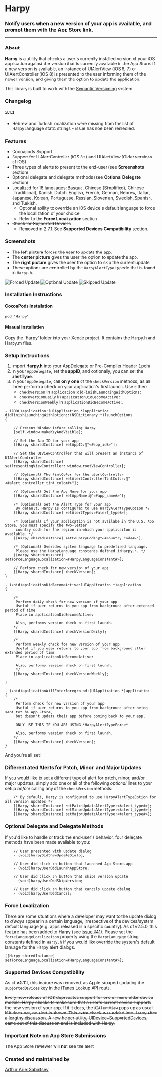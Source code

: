 # Harpy
### Notify users when a new version of your app is available, and prompt them with the App Store link.

---
### About
**Harpy** is a utility that checks a user's currently installed version of your iOS application against the version that is currently available in the App Store. If a new version is available, an instance of UIAlertView (iOS 6, 7) or UIAlertController (iOS 8) is presented to the user informing them of the newer version, and giving them the option to update the application. 

This library is built to work with the [Semantic Versioning](http://semver.org/) system.

### Changelog
#### 3.1.3
- Hebrew and Turkish localization were missing from the list of HarpyLanguage static strings - issue has noe been remedied.

### Features
- Cocoapods Support
- Support for UIAlertController (iOS 8+) and UIAlertView (Older versions of iOS)
- Three types of alerts to present to the end-user (see **Screenshots** section)
- Optional delegate and delegate methods (see **Optional Delegate** section)
- Localized for 18 languages: Basque, Chinese (Simplified), Chinese (Traditional), Danish, Dutch, English, French, German, Hebrew, Italian, Japanese, Korean, Portuguese, Russian, Slovenian, Swedish, Spanish, and Turkish.
	- Optional ability to override an iOS device's default language to force the localization of your choice 
	- Refer to the **Force Localization** section
- ~~Check for Supported Devices~~
	- Removed in 2.7.1. See **Supported Devices Compatibility** section.

### Screenshots

- The **left picture** forces the user to update the app.
- The **center picture** gives the user the option to update the app.
- The **right picture** gives the user the option to skip the current update.
- These options are controlled by the `HarpyAlertType` typede that is found in `Harpy.h`.
 
![Forced Update](https://github.com/ArtSabintsev/Harpy/blob/master/samplePictures/picForcedUpdate.png?raw=true "Forced Update") 
![Optional Update](https://github.com/ArtSabintsev/Harpy/blob/master/samplePictures/picOptionalUpdate.png?raw=true "Optional Update")
![Skipped Update](https://github.com/ArtSabintsev/Harpy/blob/master/samplePictures/picSkippedUpdate.png?raw=true "Optional Update")

### Installation Instructions

#### CocoaPods Installation
```
pod 'Harpy'
```

#### Manual Installation

Copy the 'Harpy' folder into your Xcode project. It contains the Harpy.h and Harpy.m files. 
### Setup Instructions	
1. Import **Harpy.h** into your AppDelegate or Pre-Compiler Header (.pch)
1. In your `AppDelegate`, set the **appID**, and optionally, you can set the **alertType**.
1. In your `AppDelegate`, call **only one** of the `checkVersion` methods, as all three perform a check on your application's first launch. Use either:
    - `checkVersion` in `application:didFinishLaunchingWithOptions:`
    - `checkVersionDaily` in `applicationDidBecomeActive:`.
    - `checkVersionWeekly` in `applicationDidBecomeActive:`.


``` obj-c
- (BOOL)application:(UIApplication *)application didFinishLaunchingWithOptions:(NSDictionary *)launchOptions
{

	// Present Window before calling Harpy
	[self.window makeKeyAndVisible];
	
	// Set the App ID for your app
	[[Harpy sharedInstance] setAppID:@"<#app_id#>"];
	
	// Set the UIViewController that will present an instance of UIAlertController
	[[Harpy sharedInstance] setPresentingViewController:_window.rootViewController];
	
	// (Optional) The tintColor for the alertController
	[[Harpy sharedInstance] setAlertControllerTintColor:@"<#alert_controller_tint_color#>"];
	
	// (Optional) Set the App Name for your app
	[[Harpy sharedInstance] setAppName:@"<#app_name#>"];
	
	/* (Optional) Set the Alert Type for your app 
	 By default, Harpy is configured to use HarpyAlertTypeOption */
	[[Harpy sharedInstance] setAlertType:<#alert_type#>];
	
	/* (Optional) If your application is not availabe in the U.S. App Store, you must specify the two-letter
	 country code for the region in which your applicaiton is available. */
	[[Harpy sharedInstance] setCountryCode:@"<#country_code#>"]; 
	
	/* (Optional) Overides system language to predefined language. 
	 Please use the HarpyLanguage constants defined inHarpy.h. */
	[[Harpy sharedInstance] setForceLanguageLocalization<#HarpyLanguageConstant#>];
	
	// Perform check for new version of your app 
	[[Harpy sharedInstance] checkVersion]; 
}

- (void)applicationDidBecomeActive:(UIApplication *)application
{
	 
	/*
	 Perform daily check for new version of your app
	 Useful if user returns to you app from background after extended period of time
 	 Place in applicationDidBecomeActive:
 	 
 	 Also, performs version check on first launch.
 	*/
	[[Harpy sharedInstance] checkVersionDaily];

	/*
	 Perform weekly check for new version of your app
	 Useful if you user returns to your app from background after extended period of time
	 Place in applicationDidBecomeActive:
	 
	 Also, performs version check on first launch.
	 */
	[[Harpy sharedInstance] checkVersionWeekly];
    
}

- (void)applicationWillEnterForeground:(UIApplication *)application
{
	/*
	 Perform check for new version of your app
	 Useful if user returns to you app from background after being sent tot he App Store, 
	 but doesn't update their app before coming back to your app.
 	 
 	 ONLY USE THIS IF YOU ARE USING *HarpyAlertTypeForce* 
 	 
 	 Also, performs version check on first launch.
 	*/
	[[Harpy sharedInstance] checkVersion];    
}

```

And you're all set!

### Differentiated Alerts for Patch, Minor, and Major Updates
If you would like to set a different type of alert for patch, minor, and/or major updates, simply add one or all of the following *optional* lines to your setup *before* calling any of the `checkVersion` methods:

``` obj-c
	/* By default, Harpy is configured to use HarpyAlertTypeOption for all version updates */
	[[Harpy sharedInstance] setPatchUpdateAlertType:<#alert_type#>]; 
	[[Harpy sharedInstance] setMinorUpdateAlertType:<#alert_type#>];
	[[Harpy sharedInstance] setMajorUpdateAlertType:<#alert_type#>];
```

### Optional Delegate and Delegate Methods
If you'd like to handle or track the end-user's behavior, four delegate methods have been made available to you:

```	obj-c
	// User presented with update dialog
	- (void)harpyDidShowUpdateDialog;
	
	// User did click on button that launched App Store.app
	- (void)harpyUserDidLaunchAppStore;
	
	// User did click on button that skips version update
	- (void)harpyUserDidSkipVersion;
	
	// User did click on button that cancels update dialog
	- (void)harpyUserDidCancel;
```

### Force Localization
There are some situations where a developer may want to the update dialog to *always* appear in a certain language, irrespective of the devices/system default language (e.g. apps released in a specific country). As of v2.5.0, this feature has been added to Harpy (see [Issue #41](https://github.com/ArtSabintsev/Harpy/issues/41)). Please set the `forceLanguageLocalization` property using the `HarpyLanugage` string constants defined in `Harpy.h` if you would like override the system's default lanuage for the Harpy alert dialogs.

``` obj-c 
[[Harpy sharedInstance] setForceLanguageLocalization<#HarpyLanguageConstant#>];
```

### Supported Devices Compatibility
As of **v2.7.1**, this feature was removed, as Apple  stopped updating the `supportedDevices` key in the iTunes Lookup API route.

<del>Every new release of iOS deprecates support for one or more older device models. Harpy checks to make sure that a user's current device supports the new version of your app. If it it does, the `UIAlertView` pops up as usual. If it does not, no alert is shown. This extra check was added into Harpy after a [lengthy discussion](https://github.com/ArtSabintsev/Harpy/issues/35). A new helper utility, [UIDevice+SupportedDevices](https://github.com/ArtSabintsev/UIDevice-SupportedDevices), came out of this discussion and is included with Harpy.</del>

### Important Note on App Store Submissions
The App Store reviewer will **not** see the alert. 

### Created and maintained by
[Arthur Ariel Sabintsev](http://www.sabintsev.com/) 
